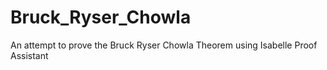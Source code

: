 # Bruck_Ryser_Chowla
An attempt to prove the Bruck Ryser Chowla Theorem using Isabelle Proof Assistant
